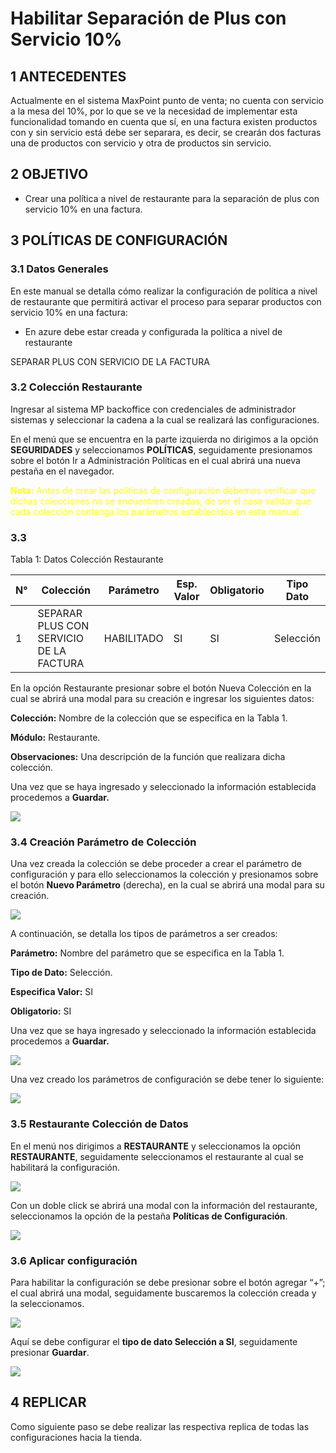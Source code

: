 # Habilitar Separación de Plus con Servicio 10%

## 1 ANTECEDENTES
Actualmente en el sistema MaxPoint punto de venta; no cuenta con servicio a la mesa del 
10%, por lo que se ve la necesidad de implementar esta funcionalidad tomando en cuenta 
que sí, en una factura existen productos con y sin servicio está debe ser separara, es decir, 
se crearán dos facturas una de productos con servicio y otra de productos sin servicio.

## 2 OBJETIVO

- Crear una política a nivel de restaurante para la separación de plus con servicio 
10% en una factura.


## 3 POLÍTICAS DE CONFIGURACIÓN

### 3.1 Datos Generales

En este manual se detalla cómo realizar la configuración de política a nivel de restaurante 
que permitirá activar el proceso para separar productos con servicio 10% en una factura:

- En azure debe estar creada y configurada la política a nivel de restaurante

SEPARAR PLUS CON SERVICIO DE LA FACTURA

### 3.2 Colección Restaurante

Ingresar al sistema MP backoffice con credenciales de administrador sistemas y seleccionar 
la cadena a la cual se realizará las configuraciones.

En el menú que se encuentra en la parte izquierda no dirigimos a la opción 
**SEGURIDADES** y seleccionamos **POLÍTICAS**, seguidamente presionamos sobre el 
botón Ir a Administración Políticas en el cual abrirá una nueva pestaña en el navegador.

<font color="FFFF00">**Nota:** Antes de crear las políticas de configuración debemos verificar que dichas 
colecciones no se encuentren creadas, de ser el caso validar que cada colección contenga 
los parámetros establecidos en este manual.</font> 

### 3.3

Tabla 1: Datos Colección Restaurante

| **N°** | Colección                                 | Parámetro  | Esp. Valor | Obligatorio | Tipo Dato |
|--------|-------------------------------------------|------------|------------|-------------|-----------|
| 1      | SEPARAR PLUS CON SERVICIO DE  LA FACTURA  | HABILITADO | SI         | SI          | Selección |

En la opción Restaurante presionar sobre el botón Nueva Colección en la cual se abrirá 
una modal para su creación e ingresar los siguientes datos:

**Colección:** Nombre de la colección que se especifica en la Tabla 1.

**Módulo:** Restaurante.

**Observaciones:** Una descripción de la función que realizara dicha colección.

Una vez que se haya ingresado y seleccionado la información establecida procedemos a 
**Guardar.**


  ![](img10.png)

### 3.4 Creación Parámetro de Colección

Una vez creada la colección se debe proceder a crear el parámetro de configuración y para 
ello seleccionamos la colección y presionamos sobre el botón **Nuevo Parámetro** (derecha), 
en la cual se abrirá una modal para su creación.

 ![](img11.png)

 A continuación, se detalla los tipos de parámetros a ser creados:

**Parámetro:** Nombre del parámetro que se especifica en la Tabla 1.

**Tipo de Dato:** Selección.

**Especifica Valor:** SI

**Obligatorio:** SI

Una vez que se haya ingresado y seleccionado la información establecida procedemos a 
**Guardar.**

  ![](img12.png)

  Una vez creado los parámetros de configuración se debe tener lo siguiente:

  ![](img13.png)

  ### 3.5 Restaurante Colección de Datos

  En el menú nos dirigimos a **RESTAURANTE** y seleccionamos la opción 
**RESTAURANTE**, seguidamente seleccionamos el restaurante al cual se habilitará la 
configuración.

 ![](img14.png)

 Con un doble click se abrirá una modal con la información del restaurante, seleccionamos 
la opción de la pestaña **Políticas de Configuración**.

 ![](img15.png)

 ### 3.6 Aplicar configuración

 Para habilitar la configuración se debe presionar sobre el botón agregar “+”; el cual abrirá
una modal, seguidamente buscaremos la colección creada y la seleccionamos.

![](img16.png)


Aquí se debe configurar el **tipo de dato Selección a SI**, seguidamente presionar **Guardar**.

![](img17.png)


## 4 REPLICAR 

Como siguiente paso se debe realizar las respectiva replica de todas las configuraciones 
hacia la tienda.